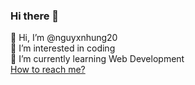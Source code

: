 ### Hi there 👋<br>
👋 Hi, I’m @nguyxnhung20<br>
🌱 I’m interested in coding<br>
👀 I’m currently learning Web Development<br>
<a href="https://www.facebook.com/hungvidai.20" rel="nofollow">How to reach me?</a>

